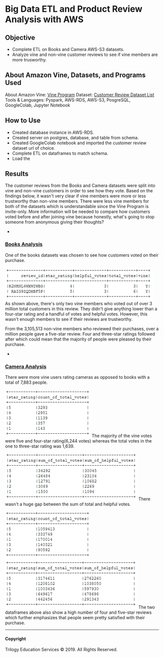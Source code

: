 # Big Data ETL and Product Review Analysis with AWS

## Objective
* Complete ETL on Books and Camera AWS-S3 datasets. 
* Analyze vine and non-vine customer reviews to see if vine members are more trusworthy.

## About Amazon Vine, Datasets, and Programs Used
About Amazon Vine: [Vine Program](https://www.amazon.com/gp/vine/help?ie=UTF8)
Dataset: [Customer Review Dataset List](https://s3.amazonaws.com/amazon-reviews-pds/tsv/index.txt)
Tools & Languages: Pyspark, AWS-RDS, AWS-S3, PosgreSQL, GoogleColab, Jupyter Notebook

## How to Use
* Created database instance in AWS-RDS.
* Created server on postgres, database, and table from schema.
* Created GoogleColab notebook and imported the customer review dataset url of choice.
* Complete ETL on dataframes to match schema.
* Load the 

## Results
The customer reviews from the Books and Camera datasets were split into vine and non-vine customers in order to see how they vote. Based on the findings below, it wasn't very clear if vine members were more or less trustworthy than non-vine members. There were less vine members for both of the datasets which is understandable since the Vine Program is invite-only. More information will be needed to compare how customers voted before and after joining vine because honestly, what's going to stop someone from anonymous giving their thoughts?

-

### [Books Analysis](BigDataAWS_Books1.ipynb)
One of the books datasets was chosen to see how customers voted on their purchase.

![book vine members](images/books_vine.png)
As shown above, there's only two vine members who voted out of over 3 million total customers in this review. They didn't give anything lower than a four-star rating and a handful of votes and helpful votes. However, this wasn't enough members to see if their reviews are trustworthy.

From the 3,105,513 non-vine members who reviewed their purchases, over a million people gave a five-star review. Four and three-star ratings followed after which could mean that the majority of people were pleased by their purchase.

-

### [Camera Analysis](BigDataAWS_Camera.ipynb)
There were more vine users rating cameras as opposed to books with a total of 7,883 people.

![camera vine members](images/camera_vine.png)
The majority of the vine votes were five and four-star rating(6,244 votes) whereas the total votes in the one to three-star rating was 1,639.

![camera vine members](images/camera_vine2.png)
There wasn't a huge gap between the sum of total and helpful votes.

![camera non-vine members](images/camera_novine.png)
![camera non-vine members](images/camera_novine2.png)
The two dataframes above also show a high number of four and five-star reviews which further emphasizes that people seem pretty satisfied with their purchase.

- - -

#### Copyright

Trilogy Education Services © 2019. All Rights Reserved.
